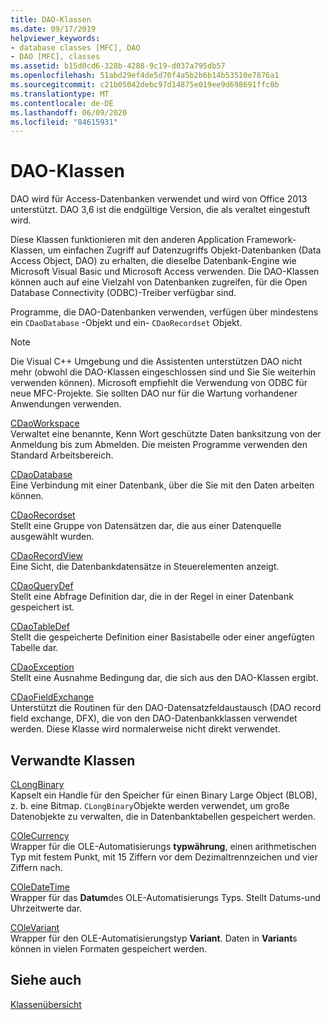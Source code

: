 ```yaml
---
title: DAO-Klassen
ms.date: 09/17/2019
helpviewer_keywords:
- database classes [MFC], DAO
- DAO [MFC], classes
ms.assetid: b15d0cd6-328b-4288-9c19-d037a795db57
ms.openlocfilehash: 51abd29ef4de5d70f4a5b2b6b14b53510e7876a1
ms.sourcegitcommit: c21b05042debc97d14875e019ee9d698691ffc0b
ms.translationtype: MT
ms.contentlocale: de-DE
ms.lasthandoff: 06/09/2020
ms.locfileid: "84615931"
---
```

# <a name="dao-classes"></a>DAO-Klassen

DAO wird für Access-Datenbanken verwendet und wird von Office 2013 unterstützt. DAO 3,6 ist die endgültige Version, die als veraltet eingestuft wird.

Diese Klassen funktionieren mit den anderen Application Framework-Klassen, um einfachen Zugriff auf Datenzugriffs Objekt-Datenbanken (Data Access Object, DAO) zu erhalten, die dieselbe Datenbank-Engine wie Microsoft Visual Basic und Microsoft Access verwenden. Die DAO-Klassen können auch auf eine Vielzahl von Datenbanken zugreifen, für die Open Database Connectivity (ODBC)-Treiber verfügbar sind.

Programme, die DAO-Datenbanken verwenden, verfügen über mindestens ein `CDaoDatabase` -Objekt und ein- `CDaoRecordset` Objekt.

> [!NOTE]
> Die Visual C++ Umgebung und die Assistenten unterstützen DAO nicht mehr (obwohl die DAO-Klassen eingeschlossen sind und Sie Sie weiterhin verwenden können). Microsoft empfiehlt die Verwendung von ODBC für neue MFC-Projekte. Sie sollten DAO nur für die Wartung vorhandener Anwendungen verwenden.

[CDaoWorkspace](reference/cdaoworkspace-class.md)<br/>
Verwaltet eine benannte, Kenn Wort geschützte Daten banksitzung von der Anmeldung bis zum Abmelden. Die meisten Programme verwenden den Standard Arbeitsbereich.

[CDaoDatabase](reference/cdaodatabase-class.md)<br/>
Eine Verbindung mit einer Datenbank, über die Sie mit den Daten arbeiten können.

[CDaoRecordset](reference/cdaorecordset-class.md)<br/>
Stellt eine Gruppe von Datensätzen dar, die aus einer Datenquelle ausgewählt wurden.

[CDaoRecordView](reference/cdaorecordview-class.md)<br/>
Eine Sicht, die Datenbankdatensätze in Steuerelementen anzeigt.

[CDaoQueryDef](reference/cdaoquerydef-class.md)<br/>
Stellt eine Abfrage Definition dar, die in der Regel in einer Datenbank gespeichert ist.

[CDaoTableDef](reference/cdaotabledef-class.md)<br/>
Stellt die gespeicherte Definition einer Basistabelle oder einer angefügten Tabelle dar.

[CDaoException](reference/cdaoexception-class.md)<br/>
Stellt eine Ausnahme Bedingung dar, die sich aus den DAO-Klassen ergibt.

[CDaoFieldExchange](reference/cdaofieldexchange-class.md)<br/>
Unterstützt die Routinen für den DAO-Datensatzfeldaustausch (DAO record field exchange, DFX), die von den DAO-Datenbankklassen verwendet werden. Diese Klasse wird normalerweise nicht direkt verwendet.

## <a name="related-classes"></a>Verwandte Klassen

[CLongBinary](reference/clongbinary-class.md)<br/>
Kapselt ein Handle für den Speicher für einen Binary Large Object (BLOB), z. b. eine Bitmap. `CLongBinary`Objekte werden verwendet, um große Datenobjekte zu verwalten, die in Datenbanktabellen gespeichert werden.

[COleCurrency](reference/colecurrency-class.md)<br/>
Wrapper für die OLE-Automatisierungs **typwährung**, einen arithmetischen Typ mit festem Punkt, mit 15 Ziffern vor dem Dezimaltrennzeichen und vier Ziffern nach.

[COleDateTime](../atl-mfc-shared/reference/coledatetime-class.md)<br/>
Wrapper für das **Datum**des OLE-Automatisierungs Typs. Stellt Datums-und Uhrzeitwerte dar.

[COleVariant](reference/colevariant-class.md)<br/>
Wrapper für den OLE-Automatisierungstyp **Variant**. Daten in **Variant**s können in vielen Formaten gespeichert werden.

## <a name="see-also"></a>Siehe auch

[Klassenübersicht](class-library-overview.md)
